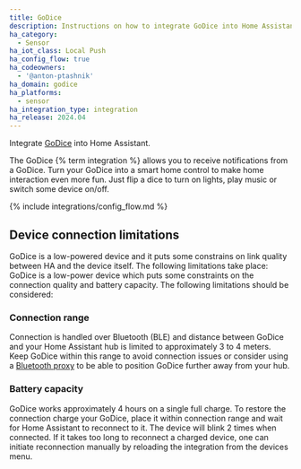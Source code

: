 ```yaml
---
title: GoDice
description: Instructions on how to integrate GoDice into Home Assistant.
ha_category:
  - Sensor
ha_iot_class: Local Push
ha_config_flow: true
ha_codeowners:
  - '@anton-ptashnik'
ha_domain: godice
ha_platforms:
  - sensor
ha_integration_type: integration
ha_release: 2024.04
---
```


Integrate [GoDice](https://particula-tech.com/godice) into Home Assistant.

The GoDice {% term integration %} allows you to receive notifications from a GoDice. Turn your GoDice into a smart home control to make home interaction even more fun. Just flip a dice to turn on lights, play music or switch some device on/off.

{% include integrations/config_flow.md %}

## Device connection limitations

GoDice is a low-powered device and it puts some constrains on link quality between HA and the device itself. The following limitations take place:
GoDice is a low-power device which puts some constraints on the connection quality and battery capacity. The following limitations should be considered:

### Connection range

Connection is handled over Bluetooth (BLE) and distance between GoDice and your Home Assistant hub is limited to approximately 3 to 4 meters. Keep GoDice within this range to avoid connection issues or consider using a [Bluetooth proxy](https://esphome.io/components/bluetooth_proxy.html) to be able to position GoDice further away from your hub.

### Battery capacity

GoDice works approximately 4 hours on a single full charge. To restore the connection charge your GoDice, place it within connection range and wait for Home Assistant to reconnect to it. The device will blink 2 times when connected. If it takes too long to reconnect a charged device, one can initiate reconnection manually by reloading the integration from the devices menu.
